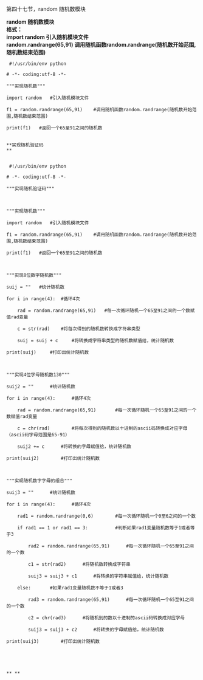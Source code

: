 第四十七节，random 随机数模块

**random 随机数模块**  
 **格式：**  
 **import random 引入随机模块文件**  
 **random.randrange(65,91) 调用随机函数random.randrange(随机数开始范围,随机数结束范围)**

    
    
     #!/usr/bin/env python
    # -*- coding:utf-8 -*-
    """实现随机数"""
    import random   #引入随机模块文件
    f1 = random.randrange(65,91)    #调用随机函数random.randrange(随机数开始范围,随机数结束范围)
    print(f1)   #返回一个65至91之间的随机数
    
    
    **实现随机验证码  
    **
    
    
     #!/usr/bin/env python
    # -*- coding:utf-8 -*-
    """实现随机验证码"""
    
    """实现随机数"""
    import random   #引入随机模块文件
    f1 = random.randrange(65,91)    #调用随机函数random.randrange(随机数开始范围,随机数结束范围)
    print(f1)   #返回一个65至91之间的随机数
    
    """实现8位数字随机数"""
    suij = ""   #统计随机数
    for i in range(4):  #循环4次
        rad = random.randrange(65,91)   #每一次循环随机一个65至91之间的一个数赋值rad变量
        c = str(rad)    #将每次得到的随机数转换成字符串类型
        suij = suij + c     #将转换成字符串类型的随机数赋值给，统计随机数
    print(suij)     #打印出统计随机数
    
    """实现4位字母随机数130"""
    suij2 = ""      #统计随机数
    for i in range(4):      #循环4次
        rad = random.randrange(65,91)       #每一次循环随机一个65至91之间的一个数赋值rad变量
        c = chr(rad)        #将每次得到的随机数以十进制的ascii码转换成对应字母（ascii码字母范围是65-91）
        suij2 += c      #将转换的字母赋值给，统计随机数
    print(suij2)        #打印出统计随机数
    
    """实现随机数字字母的组合"""
    suij3 = ""      #统计随机数
    for i in range(4):      #循环4次
        rad1 = random.randrange(0,6)        #每一次循环随机一个0至6之间的一个数
        if rad1 == 1 or rad1 == 3:          #判断如果rad1变量随机数等于1或者等于3
            rad2 = random.randrange(65,91)      #每一次循环随机一个65至91之间的一个数
            c1 = str(rad2)      #将随机数转换成字符串
            suij3 = suij3 + c1      #将转换的字符串赋值给，统计随机数
        else:       #如果rad1变量随机数不等于1或者3
            rad3 = random.randrange(65,91)      #每一次循环随机一个65至91之间的一个数
            c2 = chr(rad3)      #将随机到的数以十进制的ascii码转换成对应字母
            suij3 = suij3 + c2      #将转换的字母赋值给，统计随机数
    print(suij3)        #打印出统计随机数



    
    
    ** **



